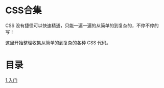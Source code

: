 # CSS合集

CSS 没有捷径可以快速精通，只能一遍一遍的从简单的到复杂的，不停不停的写！

这里开始整理收集从简单的到复杂的各种 CSS 代码。

# 目录

[1.入门][1]</br>

[1]: ./入门/README.md
